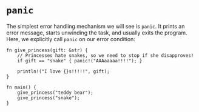 # `panic`

The simplest error handling mechanism we will see is `panic`. It prints an
error message, starts unwinding the task, and usually exits the program.
Here, we explicitly call `panic` on our error condition:

```rust,editable
fn give_princess(gift: &str) {
    // Princesses hate snakes, so we need to stop if she disapproves!
    if gift == "snake" { panic!("AAAaaaaa!!!!"); }

    println!("I love {}s!!!!!", gift);
}

fn main() {
    give_princess("teddy bear");
    give_princess("snake");
}
```

